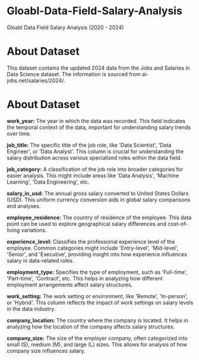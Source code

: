 # Gloabl-Data-Field-Salary-Analysis
Gloabl Data Field Salary Analysis (2020 - 2024)
# About Dataset
This dataset contains the updated 2024 data from the Jobs and Salaries in Data Science dataset. The information is sourced from ai-jobs.net/salaries/2024/.

# About Dataset

**work_year:** The year in which the data was recorded. This field indicates the temporal context of the data, important for understanding salary trends over time.

**job_title:** The specific title of the job role, like 'Data Scientist', 'Data Engineer', or 'Data Analyst'. This column is crucial for understanding the salary distribution across various specialized roles within the data field.

**job_category:** A classification of the job role into broader categories for easier analysis. This might include areas like 'Data Analysis', 'Machine Learning', 'Data Engineering', etc.

**salary_in_usd:** The annual gross salary converted to United States Dollars (USD). This uniform currency conversion aids in global salary comparisons and analyses.

**employee_residence:** The country of residence of the employee. This data point can be used to explore geographical salary differences and cost-of-living variations.

**experience_level:** Classifies the professional experience level of the employee. Common categories might include 'Entry-level', 'Mid-level', 'Senior', and 'Executive', providing insight into how experience influences salary in data-related roles.

**employment_type:** Specifies the type of employment, such as 'Full-time', 'Part-time', 'Contract', etc. This helps in analyzing how different employment arrangements affect salary structures.

**work_setting:** The work setting or environment, like 'Remote', 'In-person', or 'Hybrid'. This column reflects the impact of work settings on salary levels in the data industry.

**company_location:** The country where the company is located. It helps in analyzing how the location of the company affects salary structures.

**company_size:** The size of the employer company, often categorized into small (S), medium (M), and large (L) sizes. This allows for analysis of how company size influences salary.